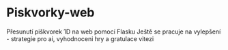 # Piskvorky-web

Přesunutí piškvorek 1D na web pomocí Flasku
Ještě se pracuje na vylepšení - strategie pro ai, vyhodnoceni hry a gratulace vitezi
